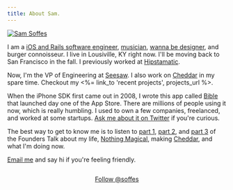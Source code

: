 ```yaml
---
title: About Sam.
---
```


[![Sam Soffes](http://assets.samsoff.es/images/Sam-Soffes.jpg)](http://www.flickr.com/photos/samsoffes/7148907379/in/set-72157627008591241/lightbox/)

I am a [iOS and Rails software engineer](https://github.com/soffes), [musician](/music), [wanna be designer](http://dribbble.com/soffes), and burger connoisseur. I live in Lousiville, KY right now. I'll be moving back to San Francisco in the fall. I previously worked at [Hipstamatic](http://hipstamatic.com).

Now, I'm the VP of Engineering at [Seesaw](https://seesaw.co). I also work on [Cheddar](https://cheddarapp.com) in my spare time. Checkout my <%= link_to 'recent projects', projects_url %>.

When the iPhone SDK first came out in 2008, I wrote this app called [Bible](http://youversion.com/mobile) that launched day one of the App Store. There are millions of people using it now, which is really humbling. I used to own a few companies, freelanced, and worked at some startups. [Ask me about it on Twitter](https://twitter.com/intent/tweet?screen_name=soffes)</a> if you're curious.

The best way to get to know me is to listen to [part 1](http://5by5.tv/founderstalk/38), [part 2](http://5by5.tv/founderstalk/39), and [part 3](http://5by5.tv/founderstalk/40) of the Founders Talk about my life, [Nothing Magical](http://nothingmagical.com), making [Cheddar](https://cheddarapp.com), and what I'm doing now.

[Email me](mailto:sam@soff.es) and say hi if you're feeling friendly.

<p style="text-align:center;margin:2em 0 -1em"><a href="https://twitter.com/soffes" class="twitter-follow-button" data-show-count="false" data-size="large">Follow @soffes</a></p>
<script>!function(d,s,id){var js,fjs=d.getElementsByTagName(s)[0];if(!d.getElementById(id)){js=d.createElement(s);js.id=id;js.src="//platform.twitter.com/widgets.js";fjs.parentNode.insertBefore(js,fjs);}}(document,"script","twitter-wjs");</script>
